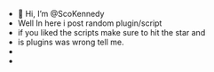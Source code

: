 - 👋 Hi, I’m @ScoKennedy
- Well In here i post random plugin/script
- if you liked the scripts make sure to hit the star and
- is plugins was wrong tell me.
- 
- 

<!---
ScoKennedy/ScoKennedy is a ✨ special ✨ repository because its `README.md` (this file) appears on your GitHub profile.
You can click the Preview link to take a look at your changes.
--->
